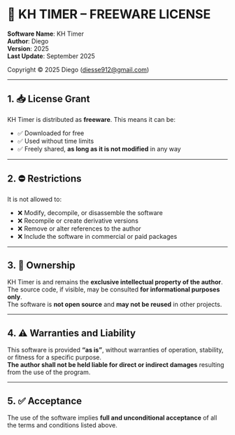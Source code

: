# 📜 KH TIMER – FREEWARE LICENSE

**Software Name**: KH Timer  
**Author**: Diego  
**Version**: 2025  
**Last Update**: September 2025  

Copyright © 2025 Diego (diesse912@gmail.com)

---

## 1. 📥 License Grant

KH Timer is distributed as **freeware**. This means it can be:

- ✅ Downloaded for free  
- ✅ Used without time limits  
- ✅ Freely shared, **as long as it is not modified** in any way  

---

## 2. ⛔ Restrictions

It is not allowed to:

- ❌ Modify, decompile, or disassemble the software  
- ❌ Recompile or create derivative versions  
- ❌ Remove or alter references to the author  
- ❌ Include the software in commercial or paid packages  

---

## 3. 🔐 Ownership

KH Timer is and remains the **exclusive intellectual property of the author**.  
The source code, if visible, may be consulted **for informational purposes only**.  
The software is **not open source** and **may not be reused** in other projects.  

---

## 4. ⚠️ Warranties and Liability

This software is provided **“as is”**, without warranties of operation, stability, or fitness for a specific purpose.  
**The author shall not be held liable for direct or indirect damages** resulting from the use of the program.  

---

## 5. ✅ Acceptance

The use of the software implies **full and unconditional acceptance** of all the terms and conditions listed above.
